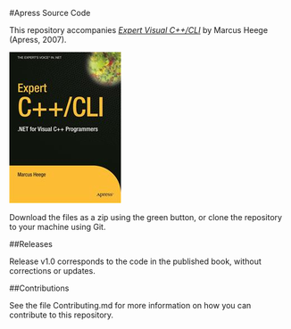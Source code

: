 #Apress Source Code

This repository accompanies [*Expert Visual C++/CLI*](http://www.apress.com/9781590597569) by Marcus Heege (Apress, 2007).

![Cover image](9781590597569.jpg)

Download the files as a zip using the green button, or clone the repository to your machine using Git.

##Releases

Release v1.0 corresponds to the code in the published book, without corrections or updates.

##Contributions

See the file Contributing.md for more information on how you can contribute to this repository.
